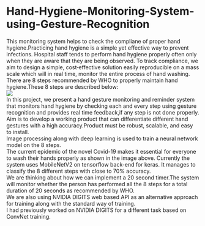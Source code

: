 # Hand-Hygiene-Monitoring-System-using-Gesture-Recognition 
This monitoring system helps to check the compliane of proper hand hygiene.Practicing hand hygiene is a simple yet effective way to prevent infections. Hospital staff tends to perform hand hygiene properly often only when they are aware that they are being observed. To track compliance, we aim to design a simple, cost‐effective solution easily reproducible on a mass scale which will in real time, monitor the entire process of hand washing.  
There are 8 steps recommended by WHO to properly maintain hand hygiene.These 8 steps are described below:  
![](https://github.com/patilninad/Hand-Hygiene-Monitoring-System-using-Gesture-Recognition/blob/master/washing_hands_photos.jpg)  
In this project, we present a hand gesture monitoring and reminder system that monitors hand hygiene by checking each and every step using gesture recognition and provides real time feedback,if any step is not done properly. Aim is to develop a working product that can differentiate different hand gestures with a high accuracy.Product must be robust, scalable, and easy to install.   
Image processing along with deep learning is used to train a neural network model on the 8 steps.  
The current epidemic of the novel Covid-19 makes it essential for everyone to wash their hands properly as shown in the image above. 
Currently the system uses MobileNetV2 on tensorflow back-end for keras. It manages to classify the 8 different steps with close to 70% accuracy.  
We are thinking about how we can implement a 20 second timer.The system will monitor whether the person has performed all the 8 steps for a total duration of 20 seconds as recommended by WHO.  
We are also using NVIDIA DIGITS web based API as an alternative approach for training along with the standard way of training.  
I had previously worked on NVIDIA DIGITS for a different task based on ConvNet training.  



